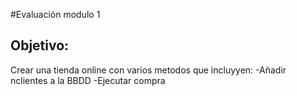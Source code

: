 #Evaluación modulo 1
## Objetivo:
Crear una tienda online con varios metodos que incluyyen:
-Añadir nclientes a la BBDD
-Ejecutar compra
